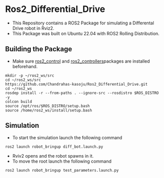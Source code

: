 # Ros2_Differential_Drive
- This Repository contains a ROS2 Package for simulating a Differental Drive robot in Rviz2.
- This Package was built on Ubuntu 22.04 with ROS2 Rolling Distribution.
## Building the Package
- Make sure [ros2_control](https://github.com/ros-controls/ros2_control) and [ros2_controllers](https://github.com/ros-controls/ros2_controllers)packages are installed beforehand.
```
mkdir -p ~/ros2_ws/src
cd ~/ros2_ws/src
https://github.com/Chandrahas-kasoju/Ros2_Differential_Drive.git
cd ~/ros2_ws
rosdep install -r --from-paths . --ignore-src --rosdistro $ROS_DISTRO -y
colcon build
source /opt/ros/$ROS_DISTRO/setup.bash
source /home/ros2_ws/install/setup.bash
```
## Simulation
- To start the simulation launch the following command
```
ros2 launch robot_bringup diff_bot.launch.py
```
- Rviv2 opens and the robot spawns in it.
- To move the root launch the following command
```
ros2 launch robot_bringup test_parameters.launch.py
```
